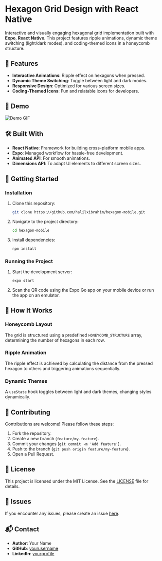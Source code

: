 
# Hexagon Grid Design with React Native

Interactive and visually engaging hexagonal grid implementation built with **Expo**, **React Native**. This project features ripple animations, dynamic theme switching (light/dark modes), and coding-themed icons in a honeycomb structure.

## 🌟 Features

- **Interactive Animations**: Ripple effect on hexagons when pressed.
- **Dynamic Theme Switching**: Toggle between light and dark modes.
- **Responsive Design**: Optimized for various screen sizes.
- **Coding-Themed Icons**: Fun and relatable icons for developers.

## 🎥 Demo

![Demo GIF](https://placeholder-for-demo-gif.com)

## 🛠️ Built With

- **React Native**: Framework for building cross-platform mobile apps.
- **Expo**: Managed workflow for hassle-free development.
- **Animated API**: For smooth animations.
- **Dimensions API**: To adapt UI elements to different screen sizes.

## 🚀 Getting Started

### Installation

1. Clone this repository:

   ```bash
   git clone https://github.com/halilxibrahim/hexagon-mobile.git
   ```

2. Navigate to the project directory:

   ```bash
   cd hexagon-mobile
   ```

3. Install dependencies:

   ```bash
   npm install
   ```

### Running the Project

1. Start the development server:

   ```bash
   expo start
   ```

2. Scan the QR code using the Expo Go app on your mobile device or run the app on an emulator.


## 🔄 How It Works

### Honeycomb Layout
The grid is structured using a predefined `HONEYCOMB_STRUCTURE` array, determining the number of hexagons in each row.

### Ripple Animation
The ripple effect is achieved by calculating the distance from the pressed hexagon to others and triggering animations sequentially.

### Dynamic Themes
A `useState` hook toggles between light and dark themes, changing styles dynamically.

## 🤝 Contributing

Contributions are welcome! Please follow these steps:

1. Fork the repository.
2. Create a new branch (`feature/my-feature`).
3. Commit your changes (`git commit -m 'Add feature'`).
4. Push to the branch (`git push origin feature/my-feature`).
5. Open a Pull Request.

## 📄 License

This project is licensed under the MIT License. See the [LICENSE](LICENSE) file for details.

## 🐛 Issues

If you encounter any issues, please create an issue [here](https://github.com/halilxibrahim/hexagon-mobile/issues).

## 📬 Contact

- **Author**: Your Name  
- **GitHub**: [yourusername](https://github.com/halilxibrahim)  
- **LinkedIn**: [yourprofile](https://linkedin.com/in/halilxibrahim)  

